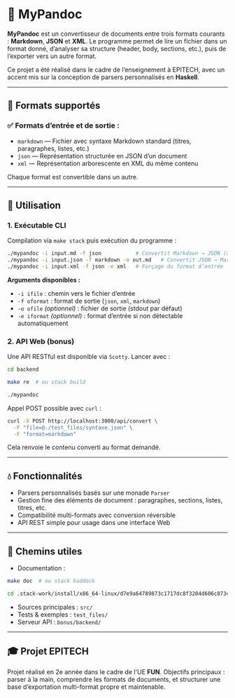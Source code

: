 # 📝 MyPandoc

**MyPandoc** est un convertisseur de documents entre trois formats courants : **Markdown**, **JSON** et **XML**. Le programme permet de lire un fichier dans un format donné, d’analyser sa structure (header, body, sections, etc.), puis de l’exporter vers un autre format.

Ce projet a été réalisé dans le cadre de l’enseignement à EPITECH, avec un accent mis sur la conception de parsers personnalisés en **Haskell**.

---

## 📆 Formats supportés

### ✅ Formats d’entrée et de sortie :

* `markdown` — Fichier avec syntaxe Markdown standard (titres, paragraphes, listes, etc.)
* `json` — Représentation structurée en JSON d’un document
* `xml` — Représentation arborescente en XML du même contenu

Chaque format est convertible dans un autre.

---

## 🚀 Utilisation

### 1. Exécutable CLI

Compilation via `make stack` puis exécution du programme :

```bash
./mypandoc -i input.md -f json           # Convertit Markdown → JSON (affiche sur stdout)
./mypandoc -i input.json -f markdown -o out.md   # Convertit JSON → Markdown
./mypandoc -i input.xml -f json -e xml   # Forçage du format d’entrée
```

**Arguments disponibles :**

* `-i ifile` : chemin vers le fichier d’entrée
* `-f oformat` : format de sortie (`json`, `xml`, `markdown`)
* `-o ofile` *(optionnel)* : fichier de sortie (stdout par défaut)
* `-e iformat` *(optionnel)* : format d’entrée si non détectable automatiquement

### 2. API Web (bonus)

Une API RESTful est disponible via `Scotty`. Lancer avec :

```bash
cd backend
````
```bash
make re  # ou stack build
```
```bash
./mypandoc
```

Appel POST possible avec `curl` :

```bash
curl -X POST http://localhost:3000/api/convert \
  -F "file=@./test_files/syntaxe.json" \
  -F "format=markdown"
```

Cela renvoie le contenu converti au format demandé.

---

## 💧 Fonctionnalités

* Parsers personnalisés basés sur une monade `Parser`
* Gestion fine des éléments de document : paragraphes, sections, listes, titres, etc.
* Compatibilité multi-formats avec conversion réversible
* API REST simple pour usage dans une interface Web

---

## 🔗 Chemins utiles

* Documentation :
```bash
make doc  # ou stack haddock
```
```bash
cd .stack-work/install/x86_64-linux/d7e9a64789873c1717dc8f3204d606c873cf9b0ded15a964c477e0442c78c80f/9.8.4/doc/index.html
```
* Sources principales : `src/`
* Tests & exemples : `test_files/`
* Serveur API : `bonus/backend/`

---

## 🎓 Projet EPITECH

Projet réalisé en 2e année dans le cadre de l'UE **FUN**. Objectifs principaux : parser à la main, comprendre les formats de documents, et structurer une base d’exportation multi-format propre et maintenable.
